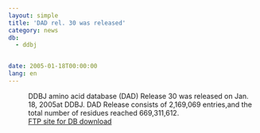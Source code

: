 ```yaml
---
layout: simple
title: 'DAD rel. 30 was released'
category: news
db:
  - ddbj


date: 2005-01-18T00:00:00
lang: en
---
```


<dd>DDBJ amino acid database (DAD) Release 30 was released on Jan. 18, 2005at DDBJ. DAD Release consists of 2,169,069 entries,and the total number of residues reached 669,311,612.
<dd><a href="/services/index-e.html ">FTP site for DB download</a></dd>
</dd>
